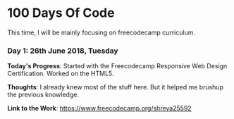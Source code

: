 # 100 Days Of Code 

This time, I will be mainly focusing on freecodecamp curriculum. 

### Day 1: 26th June 2018, Tuesday 
**Today's Progress**: Started with the Freecodecamp Responsive Web Design Certification. Worked on the HTML5. 

**Thoughts**: I already knew most of the stuff here. But it helped me brushup the previous knowledge.

**Link to the Work**: https://www.freecodecamp.org/shreya25592
